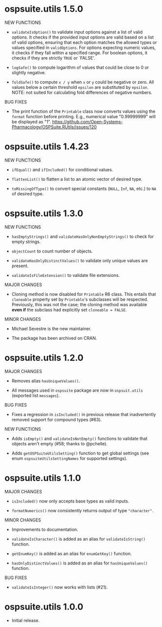# ospsuite.utils 1.5.0

NEW FUNCTIONS

* `validateIsOption()` to validate input options against a list of valid options. It checks if the provided input options are valid based on a list of valid options, ensuring that each option matches the allowed types or values specified in `validOptions`. For options expecting numeric values, it checks if they fall within a specified range. For boolean options, it checks if they are strictly `TRUE` or `FALSE'.


* `logSafe()` to compute logarithm of values that could be close to 0 or slightly 
negative.

* `foldSafe()` to compute `x / y` when `x` or `y` could be negative or zero. All values below a 
certain threshold `epsilon` are substituted by `epsilon`. NOTE: not suited for 
calculating fold differences of negative numbers.

BUG FIXES

* The print function of the `Printable` class now converts values using the `format` 
function before printing. E.g., numerical value "0.99999999" will be displayed as "1".
https://github.com/Open-Systems-Pharmacology/OSPSuite.RUtils/issues/120

# ospsuite.utils 1.4.23

NEW FUNCTIONS

* `ifEqual()` and `ifIncluded()` for conditional values.

* `flattenList()` to flatten a list to an atomic vector of desired type.

* `toMissingOfType()` to convert special constants (`NULL`, `Inf`, `NA`, etc.)
  to `NA` of desired type.

# ospsuite.utils 1.3.0

NEW FUNCTIONS

* `hasEmptyStrings()` and `validateHasOnlyNonEmptyStrings()` to check for empty
  strings.

* `objectCount` to count number of objects.

* `validateHasOnlyDistinctValues()` to validate only unique values are present.

* `validateIsFileExtension()` to validate file extensions.

MAJOR CHANGES

* Cloning method is now disabled for `Printable` R6 class. This entails that
  `cloneable` property set by `Printable`'s subclasses will be respected.
  Previously, this was not the case; the cloning method was available **even
  if** the subclass had explicitly set `cloneable = FALSE`.

MINOR CHANGES

* Michael Sevestre is the new maintainer.

* The package has been archived on CRAN.

# ospsuite.utils 1.2.0

MAJOR CHANGES

* Removes alias `hasUniqueValues()`.

* All messages used in `ospsuite` package are now in `ospsuit.utils` (exported
  list `messages`).

BUG FIXES

* Fixes a regression in `isIncluded()` in previous release that inadvertently
  removed support for compound types (#63).

NEW FUNCTIONS

* Adds `isEmpty()` and `validateIsNotEmpty()` functions to validate that objects
  aren't empty (#58; thanks to @pchelle).

* Adds `getOSPSuiteUtilsSetting()` function to get global settings (see enum
  `ospsuiteUtilsSettingNames` for supported settings).

# ospsuite.utils 1.1.0

MAJOR CHANGES

* `isIncluded()` now only accepts base types as valid inputs.

* `formatNumerics()` now consistently returns output of type `"character"`.

MINOR CHANGES

* Improvements to documentation.

* `validateIsCharacter()` is added as an alias for `validateIsString()`
  function.

* `getEnumKey()` is added as an alias for `enumGetKey()` function.

* `hasOnlyDistinctValues()` is added as an alias for `hasUniqueValues()`
  function.

BUG FIXES

* `validateIsInteger()` now works with lists (#21).

# ospsuite.utils 1.0.0

* Initial release.

